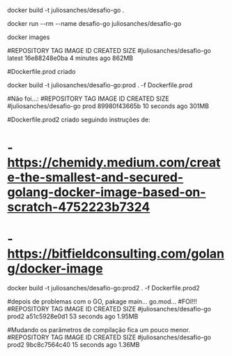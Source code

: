 
docker build -t juliosanches/desafio-go .

docker run --rm --name desafio-go juliosanches/desafio-go

docker images

#REPOSITORY                     TAG       IMAGE ID       CREATED         SIZE
#juliosanches/desafio-go        latest    16e88248e0ba   4 minutes ago   862MB

#Dockerfile.prod criado

docker build -t juliosanches/desafio-go:prod . -f Dockerfile.prod

#Não foi...:
#REPOSITORY                     TAG       IMAGE ID       CREATED          SIZE
#juliosanches/desafio-go        prod      89980f43665b   10 seconds ago   301MB

#Dockerfile.prod2 criado seguindo instruções de:
# - https://chemidy.medium.com/create-the-smallest-and-secured-golang-docker-image-based-on-scratch-4752223b7324
# - https://bitfieldconsulting.com/golang/docker-image

docker build -t juliosanches/desafio-go:prod2 . -f Dockerfile.prod2

#depois de problemas com o GO, pakage main... go.mod...
#FOI!!!
#REPOSITORY                     TAG       IMAGE ID       CREATED          SIZE
#juliosanches/desafio-go        prod2     a51c5928e0d1   53 seconds ago   1.95MB

#Mudando os parâmetros de compilação fica um pouco menor.
#REPOSITORY                     TAG       IMAGE ID       CREATED          SIZE
#juliosanches/desafio-go        prod2     9bc8c7564c40   15 seconds ago   1.36MB
